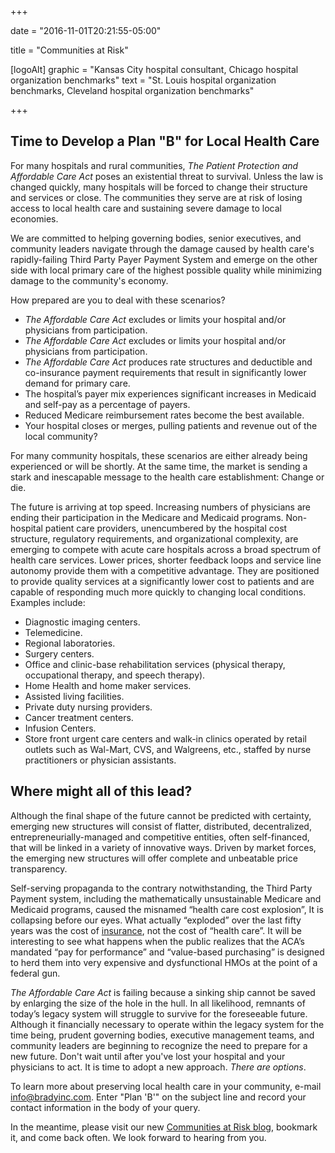 +++

date = "2016-11-01T20:21:55-05:00"

title = "Communities at Risk"

[logoAlt]
  graphic = "Kansas City hospital consultant, Chicago hospital organization benchmarks"
  text = "St. Louis hospital organization benchmarks, Cleveland hospital organization benchmarks"

+++

## Time to Develop a Plan "B" for Local Health Care

For many hospitals and rural communities, _The Patient Protection and Affordable Care Act_ poses an existential threat to survival. Unless the law is changed quickly, many hospitals will be forced to change their structure and services or close. The communities they serve are at risk of losing access to local health care and sustaining severe damage to local economies.

We are committed to helping governing bodies, senior executives, and community leaders navigate through the damage caused by health care's rapidly-failing Third Party Payer Payment System and emerge on the other side with local primary care of the highest possible quality while minimizing damage to the community's economy.

How prepared are you to deal with these scenarios?

* _The Affordable Care Act_ excludes or limits your hospital and/or physicians from participation.
* _The Affordable Care Act_ excludes or limits your hospital and/or physicians from participation.
* _The Affordable Care Act_ produces rate structures and deductible and co-insurance payment requirements that result in significantly lower demand for primary care.
* The hospital’s payer mix experiences significant increases in Medicaid and self-pay as a percentage of payers.
* Reduced Medicare reimbursement rates become the best available.
* Your hospital closes or merges, pulling patients and revenue out of the local community?

For many community hospitals, these scenarios are either already being experienced or will be shortly. At the same time, the market is sending a stark and inescapable message to the health care establishment: Change or die.

The future is arriving at top speed. Increasing numbers of physicians are ending their participation in the Medicare and Medicaid programs. Non-hospital patient care providers, unencumbered by the hospital cost structure, regulatory requirements, and organizational complexity, are emerging to compete with acute care hospitals across a broad spectrum of health care services. Lower prices, shorter feedback loops and service line autonomy provide them with a competitive advantage. They are positioned to provide quality services at a significantly lower cost to patients and are capable of responding much more quickly to changing local conditions. Examples include:

* Diagnostic imaging centers.
* Telemedicine.
* Regional laboratories.
* Surgery centers.
* Office and clinic-base rehabilitation services (physical therapy, occupational therapy, and speech therapy).
* Home Health and home maker services.
* Assisted living facilities.
* Private duty nursing providers.
* Cancer treatment centers.
* Infusion Centers.
* Store front urgent care centers and walk-in clinics operated by retail outlets such as Wal-Mart, CVS, and Walgreens, etc., staffed by nurse practitioners or physician assistants.

## Where might all of this lead?

Although the final shape of the future cannot be predicted with certainty, emerging new structures will consist of flatter, distributed, decentralized, entrepreneurially-managed and competitive entities, often self-financed, that will be linked in a variety of innovative ways. Driven by market forces, the emerging new structures will offer complete and unbeatable price transparency.

Self-serving propaganda to the contrary notwithstanding, the Third Party Payment system, including the mathematically unsustainable Medicare and Medicaid programs, caused the misnamed “health care cost explosion”, It is collapsing before our eyes. What actually “exploded” over the last fifty years was the cost of <u>insurance</u>, not the cost of “health care”. It will be interesting to see what happens when the public realizes that the ACA’s mandated “pay for performance” and “value-based purchasing” is designed to herd them into very expensive and dysfunctional HMOs at the point of a federal gun.

_The Affordable Care Act_ is failing because a sinking ship cannot be saved by enlarging the size of the hole in the hull. In all likelihood, remnants of today’s legacy system will struggle to survive for the foreseeable future. Although it financially necessary to operate within the legacy system for the time being, prudent governing bodies, executive management teams, and community leaders are beginning to recognize the need to prepare for a new future. Don't wait until after you've lost your hospital and your physicians to act. It is time to adopt a new approach. _There are options_.

To learn more about preserving local health care in your community, e-mail <a href="mailto:info@bradyinc.com?Subject=Plan 'B'">info@bradyinc.com</a>. Enter "Plan 'B'" on the subject line and record your contact information in the body of your query.

In the meantime, please visit our new <a href="http://communities-at-risk.blogspot.com/" target="_blank" rel="nofollow">Communities at Risk blog</a>, bookmark it, and come back often. We look forward to hearing from you.
